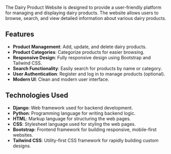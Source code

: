 The Dairy Product Website is designed to provide a user-friendly platform for managing and displaying dairy products. The website allows users to browse, search, and view detailed information about various dairy products.

## Features

- **Product Management**: Add, update, and delete dairy products.
- **Product Categories**: Categorize products for easier browsing.
- **Responsive Design**: Fully responsive design using Bootstrap and Tailwind CSS.
- **Search Functionality**: Easily search for products by name or category.
- **User Authentication**: Register and log in to manage products (optional).
- **Modern UI**: Clean and modern user interface.

## Technologies Used

- **Django**: Web framework used for backend development.
- **Python**: Programming language for writing backend logic.
- **HTML**: Markup language for structuring the web pages.
- **CSS**: Stylesheet language used for styling the web pages.
- **Bootstrap**: Frontend framework for building responsive, mobile-first websites.
- **Tailwind CSS**: Utility-first CSS framework for rapidly building custom designs.
